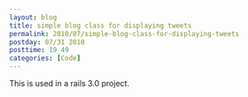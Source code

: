 ```yaml
---
layout: blog
title: simple blog class for displaying tweets
permalink: 2010/07/simple-blog-class-for-displaying-tweets
postday: 07/31 2010
posttime: 19_49
categories: [Code]
---
```


<p>This is used in a rails 3.0 project.</p>

<script src="https://gist.github.com/860724.js?file=blog.rb"></script>
